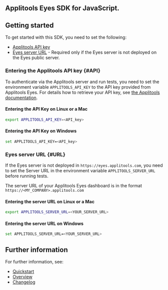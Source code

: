 ## Applitools Eyes SDK for  JavaScript.

## Getting started

To get started with this SDK, you need to set the following:

* [Applitools API key](#API)
* [Eyes server URL](#URL) - Required only if the Eyes server is not deployed on the Eyes public server.

### Entering the Applitools API key {#API}

To authenticate via the Applitools server and run tests, you need to set the environment variable `APPLITOOLS_API_KEY` to the API key provided from Applitools Eyes. For details how to retrieve your API key, see [the Applitools documentation](https://applitools.com/tutorials/getting-started/retrieve-api-key).

#### Entering the API Key on Linux or a Mac


```bash
export APPLITOOLS_API_KEY=<API_key>
```

#### Entering the API Key on Windows

```bash
set APPLITOOLS_API_KEY=<API_key>
```

### Eyes server URL {#URL}

If the Eyes server is not deployed in `https://eyes.applitools.com`, you need to set the Server URL in the environment variable `APPLITOOLS_SERVER_URL`  before running tests.

The server URL of your Applitools Eyes dashboard is in the format `https://<MY_COMPANY>.applitools.com`


#### Entering the server URL on Linux or a Mac

```bash
export APPLITOOLS_SERVER_URL=<YOUR_SERVER_URL>
```

#### Entering the server URL on Windows

```bash
set APPLITOOLS_SERVER_URL=<YOUR_SERVER_URL>
```

## Further information

For further information, see:

* [Quickstart](https://applitools.com/tutorials/sdks/selenium-js/quickstart)
* [Overview](https://applitools.com/tutorials/sdks/selenium-js)
* [Changelog](https://applitools.com/tutorials/sdks/selenium-js/changelog)		
